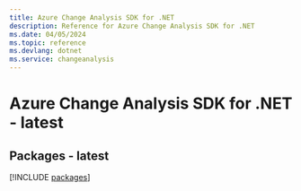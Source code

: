 ```yaml
---
title: Azure Change Analysis SDK for .NET
description: Reference for Azure Change Analysis SDK for .NET
ms.date: 04/05/2024
ms.topic: reference
ms.devlang: dotnet
ms.service: changeanalysis
---
```

# Azure Change Analysis SDK for .NET - latest
## Packages - latest
[!INCLUDE [packages](change-analysis-index.md)]